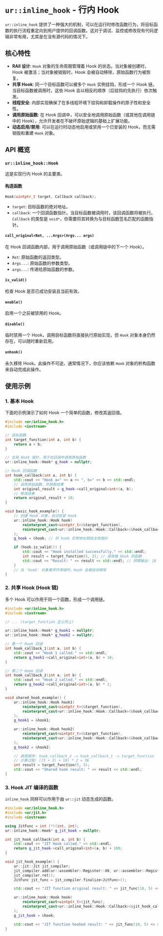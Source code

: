 # `ur::inline_hook` - 行内 Hook

`ur::inline_hook` 提供了一种强大的机制，可以在运行时修改函数行为，将目标函数的执行流程重定向到用户提供的回调函数。这对于调试、监控或修改现有代码逻辑非常有用，尤其是在没有源代码的情况下。

## 核心特性

- **RAII 设计**: `Hook` 对象的生命周期管理着 Hook 的状态。当对象被创建时，Hook 被激活；当对象被销毁时，Hook 会被自动移除，原始函数行为被恢复。
- **共享 Hook**: 同一个目标函数可以被多个 `Hook` 实例挂钩，形成一个 Hook 链。当目标函数被调用时，这些 Hook 会以相反的顺序（后挂钩的先执行）依次触发。
- **线程安全**: 内部实现确保了在多线程环境下挂钩和卸载操作的原子性和安全性。
- **调用原始函数**: 在 Hook 回调中，可以安全地调用原始函数（或其他在调用链中的 Hook），允许开发者在不破坏原始逻辑的基础上扩展功能。
- **动态启用/禁用**: 可以在运行时动态地启用或禁用一个已安装的 Hook，而无需销毁和重建 `Hook` 对象。

## API 概览

### `ur::inline_hook::Hook`

这是实现行内 Hook 的主要类。

#### 构造函数

```cpp
Hook(uintptr_t target, Callback callback);
```

- `target`: 目标函数的绝对地址。
- `callback`: 一个回调函数指针。当目标函数被调用时，该回调函数将被执行。`Callback` 的类型是 `void*`，你需要将其转换为与目标函数签名匹配的函数指针。

#### `call_original<Ret, ...Args>(Args... args)`

在 Hook 回调函数内部，用于调用原始函数（或调用链中的下一个 Hook）。

- `Ret`: 原始函数的返回类型。
- `Args...`: 原始函数的参数类型。
- `args...`: 传递给原始函数的参数。

#### `is_valid()`

检查 Hook 是否已成功安装且当前有效。

#### `enable()`

启用一个之前被禁用的 Hook。

#### `disable()`

临时禁用一个 Hook，调用目标函数将直接执行原始实现，但 `Hook` 对象本身仍然存在，可以随时重新启用。

#### `unhook()`

永久移除 Hook。此操作不可逆。通常情况下，你应该依赖 `Hook` 对象的析构函数来自动完成此操作。

## 使用示例

### 1. 基本 Hook

下面的示例演示了如何 Hook 一个简单的函数，修改其返回值。

```cpp
#include <ur/inline_hook.h>
#include <iostream>

// 目标函数
int target_function(int a, int b) {
    return a + b;
}

// 全局 Hook 指针，用于在回调中调用原始函数
ur::inline_hook::Hook* g_hook = nullptr;

// Hook 回调函数
int hook_callback(int a, int b) {
    std::cout << "Hook a=" << a << ", b=" << b << std::endl;
    // 调用原始函数，并获取结果
    int original_result = g_hook->call_original<int>(a, b);
    // 修改结果
    return original_result + 10;
}

void basic_hook_example() {
    // 创建 Hook 对象，自动安装 Hook
    ur::inline_hook::Hook hook(
        reinterpret_cast<uintptr_t>(&target_function),
        reinterpret_cast<ur::inline_hook::Hook::Callback>(&hook_callback)
    );
    g_hook = &hook; // 将 hook 实例地址赋给全局指针

    if (hook.is_valid()) {
        std::cout << "Hook installed successfully." << std::endl;
        int result = target_function(5, 3); // 调用被 Hook 的函数
        std::cout << "Result: " << result << std::endl; // 预期输出: 18 ( (5+3) + 10 )
    }
    // 当 'hook' 对象离开作用域时，Hook 会被自动移除
}
```

### 2. 共享 Hook (Hook 链)

多个 Hook 可以作用于同一个函数，形成一个调用链。

```cpp
#include <ur/inline_hook.h>
#include <iostream>

// ... (target_function 定义同上)

ur::inline_hook::Hook* g_hook1 = nullptr;
ur::inline_hook::Hook* g_hook2 = nullptr;

// 第一个 Hook 回调
int hook_callback_1(int a, int b) {
    std::cout << "Hook 1 called." << std::endl;
    return g_hook1->call_original<int>(a, b) + 10;
}

// 第二个 Hook 回调
int hook_callback_2(int a, int b) {
    std::cout << "Hook 2 called." << std::endl;
    return g_hook2->call_original<int>(a, b) * 2;
}

void shared_hook_example() {
    ur::inline_hook::Hook hook1(
        reinterpret_cast<uintptr_t>(&target_function),
        reinterpret_cast<ur::inline_hook::Hook::Callback>(&hook_callback_1)
    );
    g_hook1 = &hook1;

    ur::inline_hook::Hook hook2(
        reinterpret_cast<uintptr_t>(&target_function),
        reinterpret_cast<ur::inline_hook::Hook::Callback>(&hook_callback_2)
    );
    g_hook2 = &hook2;

    // 调用顺序: hook_callback_2 -> hook_callback_1 -> target_function
    // 计算过程: ((5 + 3) + 10) * 2 = 36
    int result = target_function(5, 3);
    std::cout << "Shared hook result: " << result << std::endl;
}
```

### 3. Hook JIT 编译的函数

`inline_hook` 同样可以作用于由 `ur::jit` 动态生成的函数。

```cpp
#include <ur/inline_hook.h>
#include <ur/jit.h>
#include <iostream>

using JitFunc = int (*)(int, int);
ur::inline_hook::Hook* g_jit_hook = nullptr;

int jit_hook_callback(int a, int b) {
    std::cout << "JIT Hook called." << std::endl;
    return g_jit_hook->call_original<int>(a, b) + 100;
}

void jit_hook_example() {
    ur::jit::Jit jit_compiler;
    jit_compiler.add(ur::assembler::Register::X0, ur::assembler::Register::X0, ur::assembler::Register::X1);
    jit_compiler.ret();
    JitFunc jit_func = jit_compiler.finalize<JitFunc>();

    std::cout << "JIT function original result: " << jit_func(10, 5) << std::endl;

    ur::inline_hook::Hook hook(
        reinterpret_cast<uintptr_t>(jit_func),
        reinterpret_cast<ur::inline_hook::Hook::Callback>(&jit_hook_callback)
    );
    g_jit_hook = &hook;

    std::cout << "JIT function hooked result: " << jit_func(10, 5) << std::endl; // 预期: (10+5)+100 = 115
}
```
